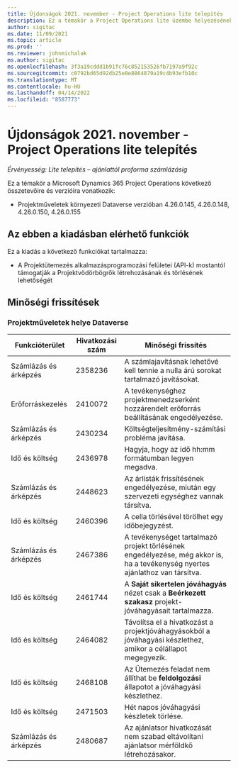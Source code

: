 ```yaml
---
title: Újdonságok 2021. november - Project Operations lite telepítés
description: Ez a témakör a Project Operations lite üzembe helyezésének 2021. novemberi kiadásában elérhető minőségi frissítésekről nyújt tájékoztatást.
author: sigitac
ms.date: 11/09/2021
ms.topic: article
ms.prod: ''
ms.reviewer: johnmichalak
ms.author: sigitac
ms.openlocfilehash: 3f3a19cddd1b91fc76c852153526fb7197a9f92c
ms.sourcegitcommit: c0792bd65d92db25e0e8864879a19c4b93efb10c
ms.translationtype: MT
ms.contentlocale: hu-HU
ms.lasthandoff: 04/14/2022
ms.locfileid: "8587773"
---
```

# <a name="whats-new-november-2021---project-operations-lite-deployment"></a>Újdonságok 2021. november - Project Operations lite telepítés

_Érvényesség: Lite telepítés – ajánlattól proforma számlázásig_

Ez a témakör a Microsoft Dynamics 365 Project Operations következő összetevőire és verzióira vonatkozik:

- Projektműveletek környezeti Dataverse verzióban 4.26.0.145, 4.26.0.148, 4.26.0.150, 4.26.0.155
  
## <a name="features-included-in-this-release"></a>Az ebben a kiadásban elérhető funkciók

Ez a kiadás a következő funkciókat tartalmazza:

- A Projektütemezés alkalmazásprogramozási felületei (API-k) mostantól támogatják a Projektvödörbögrők létrehozásának és törlésének lehetőségét

## <a name="quality-updates"></a>Minőségi frissítések

### <a name="project-operations-in-dataverse"></a>Projektműveletek helye Dataverse

| Funkcióterület | Hivatkozási szám | Minőségi frissítés |
| --- | --- | --- |
| Számlázás és árképzés | 2358236 | A számlajavításnak lehetővé kell tennie a nulla árú sorokat tartalmazó javításokat. |
| Erőforráskezelés | 2410072 | A tevékenységhez projektmenedzserként hozzárendelt erőforrás beállításának engedélyezése. |
| Számlázás és árképzés | 2430234 | Költségteljesítmény-számítási probléma javítása. |
| Idő és költség | 2436978 | Hagyja, hogy az idő hh:mm formátumban legyen megadva. |
| Számlázás és árképzés | 2448623 | Az árlisták frissítésének engedélyezése, miután egy szervezeti egységhez vannak társítva. |
| Idő és költség | 2460396 | A cella törlésével törölhet egy időbejegyzést. |
| Számlázás és árképzés | 2467386 | A tevékenységet tartalmazó projekt törlésének engedélyezése, még akkor is, ha a tevékenység nyertes ajánlathoz van társítva. |
| Idő és költség | 2461744 | A **Saját sikertelen jóváhagyás** nézet csak a **Beérkezett szakasz** projekt-jóváhagyásait tartalmazza. |
| Idő és költség | 2464082 | Távolítsa el a hivatkozást a projektjóváhagyásokból a jóváhagyási készlethez, amikor a célállapot megegyezik. |
| Idő és költség | 2468108 | Az Ütemezés feladat nem állíthat be **feldolgozási** állapotot a jóváhagyási készlethez. |
| Idő és költség | 2471503 | Hét napos jóváhagyási készletek törlése. |
| Számlázás és árképzés | 2480687 | Az ajánlatsor hivatkozását nem szabad eltávolítani ajánlatsor mérföldkő létrehozásakor. |
